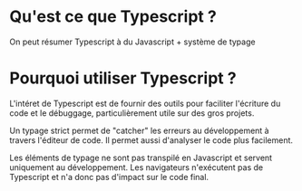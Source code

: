 # Qu'est ce que Typescript ?

On peut résumer Typescript à du Javascript + système de typage

# Pourquoi utiliser Typescript ?

L'intéret de Typescript est de fournir des outils pour faciliter l'écriture du code et le débuggage, particulièrement utile sur des gros projets.

Un typage strict permet de "catcher" les erreurs au développement à travers l'éditeur de code. Il permet aussi d'analyser le code plus facilement.

Les éléments de typage ne sont pas transpilé en Javascript et servent uniquement au développement. Les navigateurs n'exécutent pas de Typescript et n'a donc pas d'impact sur le code final.

